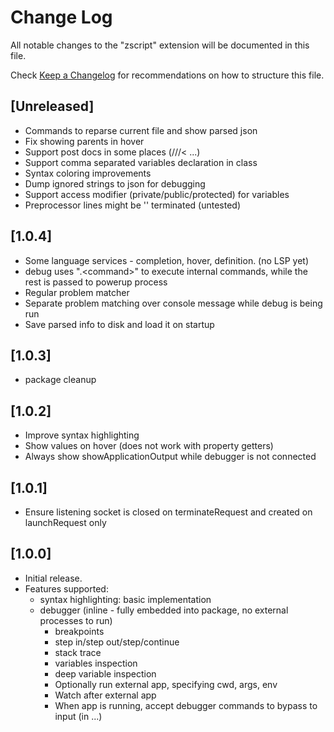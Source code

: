 # Change Log

All notable changes to the "zscript" extension will be documented in this file.

Check [Keep a Changelog](http://keepachangelog.com/) for recommendations on how to structure this file.

## [Unreleased]

- Commands to reparse current file and show parsed json
- Fix showing parents in hover
- Support post docs in some places (///< ...)
- Support comma separated variables declaration in class
- Syntax coloring improvements
- Dump ignored strings to json for debugging
- Support access modifier (private/public/protected) for variables
- Preprocessor lines might be '\' terminated (untested)

## [1.0.4]

- Some language services - completion, hover, definition. (no LSP yet)
- debug uses ".\<command\>" to execute internal commands, while the rest is passed to powerup process
- Regular problem matcher
- Separate problem matching over console message while debug is being run
- Save parsed info to disk and load it on startup

## [1.0.3]

- package cleanup

## [1.0.2]

- Improve syntax highlighting
- Show values on hover (does not work with property getters)
- Always show showApplicationOutput while debugger is not connected

## [1.0.1]

- Ensure listening socket is closed on terminateRequest and created on launchRequest only

## [1.0.0]

- Initial release.
- Features supported:
  - syntax highlighting: basic implementation
  - debugger (inline - fully embedded into package, no external processes to run)
    - breakpoints
    - step in/step out/step/continue
    - stack trace
    - variables inspection
    - deep variable inspection
    - Optionally run external app, specifying cwd, args, env
    - Watch after external app
    - When app is running, accept debugger commands to bypass to input (in ...)
